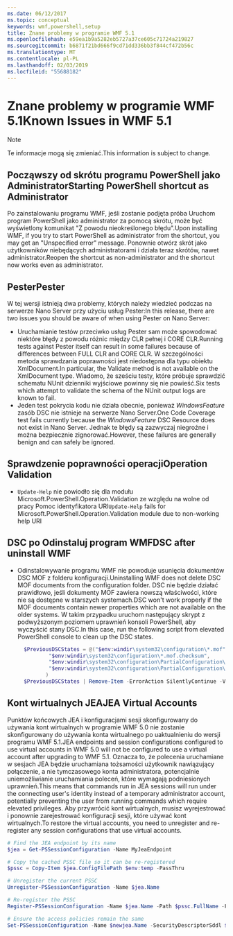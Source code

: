 ```yaml
---
ms.date: 06/12/2017
ms.topic: conceptual
keywords: wmf,powershell,setup
title: Znane problemy w programie WMF 5.1
ms.openlocfilehash: e59ea1b9a5282eb5727a37ce605c71724a219827
ms.sourcegitcommit: b6871f21bd666f9cd71dd336bb3f844cf472b56c
ms.translationtype: MT
ms.contentlocale: pl-PL
ms.lasthandoff: 02/03/2019
ms.locfileid: "55688182"
---
```

# <a name="known-issues-in-wmf-51"></a><span data-ttu-id="edd25-103">Znane problemy w programie WMF 5.1</span><span class="sxs-lookup"><span data-stu-id="edd25-103">Known Issues in WMF 5.1</span></span>

> [!Note]
> <span data-ttu-id="edd25-104">Te informacje mogą się zmieniać.</span><span class="sxs-lookup"><span data-stu-id="edd25-104">This information is subject to change.</span></span>

## <a name="starting-powershell-shortcut-as-administrator"></a><span data-ttu-id="edd25-105">Począwszy od skrótu programu PowerShell jako Administrator</span><span class="sxs-lookup"><span data-stu-id="edd25-105">Starting PowerShell shortcut as Administrator</span></span>

<span data-ttu-id="edd25-106">Po zainstalowaniu programu WMF, jeśli zostanie podjęta próba Uruchom program PowerShell jako administrator za pomocą skrótu, może być wyświetlony komunikat "Z powodu nieokreślonego błędu".</span><span class="sxs-lookup"><span data-stu-id="edd25-106">Upon installing WMF, if you try to start PowerShell as administrator from the shortcut, you may get an "Unspecified error" message.</span></span>
<span data-ttu-id="edd25-107">Ponownie otwórz skrót jako użytkowników niebędących administratorami i działa teraz skrótów, nawet administrator.</span><span class="sxs-lookup"><span data-stu-id="edd25-107">Reopen the shortcut as non-administrator and the shortcut now works even as administrator.</span></span>

## <a name="pester"></a><span data-ttu-id="edd25-108">Pester</span><span class="sxs-lookup"><span data-stu-id="edd25-108">Pester</span></span>

<span data-ttu-id="edd25-109">W tej wersji istnieją dwa problemy, których należy wiedzieć podczas na serwerze Nano Server przy użyciu usług Pester:</span><span class="sxs-lookup"><span data-stu-id="edd25-109">In this release, there are two issues you should be aware of when using Pester on Nano Server:</span></span>

- <span data-ttu-id="edd25-110">Uruchamianie testów przeciwko usług Pester sam może spowodować niektóre błędy z powodu różnic między CLR pełnej i CORE CLR.</span><span class="sxs-lookup"><span data-stu-id="edd25-110">Running tests against Pester itself can result in some failures because of differences between FULL CLR and CORE CLR.</span></span> <span data-ttu-id="edd25-111">W szczególności metoda sprawdzania poprawności jest niedostępna dla typu obiektu XmlDocument.</span><span class="sxs-lookup"><span data-stu-id="edd25-111">In particular, the Validate method is not available on the XmlDocument type.</span></span> <span data-ttu-id="edd25-112">Wiadomo, że sześciu testy, które próbuje sprawdzić schematu NUnit dzienniki wyjściowe powinny się nie powieść.</span><span class="sxs-lookup"><span data-stu-id="edd25-112">Six tests which attempt to validate the schema of the NUnit output logs are known to fail.</span></span>
- <span data-ttu-id="edd25-113">Jeden test pokrycia kodu nie działa obecnie, ponieważ *WindowsFeature* zasób DSC nie istnieje na serwerze Nano Server.</span><span class="sxs-lookup"><span data-stu-id="edd25-113">One Code Coverage test fails currently because the *WindowsFeature* DSC Resource does not exist in Nano Server.</span></span> <span data-ttu-id="edd25-114">Jednak te błędy są zazwyczaj niegroźne i można bezpiecznie zignorować.</span><span class="sxs-lookup"><span data-stu-id="edd25-114">However, these failures are generally benign and can safely be ignored.</span></span>

## <a name="operation-validation"></a><span data-ttu-id="edd25-115">Sprawdzenie poprawności operacji</span><span class="sxs-lookup"><span data-stu-id="edd25-115">Operation Validation</span></span>

- <span data-ttu-id="edd25-116">`Update-Help` nie powiodło się dla modułu Microsoft.PowerShell.Operation.Validation ze względu na wolne od pracy Pomoc identyfikatora URI</span><span class="sxs-lookup"><span data-stu-id="edd25-116">`Update-Help` fails for Microsoft.PowerShell.Operation.Validation module due to non-working help URI</span></span>

## <a name="dsc-after-uninstall-wmf"></a><span data-ttu-id="edd25-117">DSC po Odinstaluj program WMF</span><span class="sxs-lookup"><span data-stu-id="edd25-117">DSC after uninstall WMF</span></span>

- <span data-ttu-id="edd25-118">Odinstalowywanie programu WMF nie powoduje usunięcia dokumentów DSC MOF z folderu konfiguracji.</span><span class="sxs-lookup"><span data-stu-id="edd25-118">Uninstalling WMF does not delete DSC MOF documents from the configuration folder.</span></span> <span data-ttu-id="edd25-119">DSC nie będzie działać prawidłowo, jeśli dokumenty MOF zawiera nowszą właściwości, które nie są dostępne w starszych systemach.</span><span class="sxs-lookup"><span data-stu-id="edd25-119">DSC won't work properly if the MOF documents contain newer properties which are not available on the older systems.</span></span> <span data-ttu-id="edd25-120">W takim przypadku uruchom następujący skrypt z podwyższonym poziomem uprawnień konsoli PowerShell, aby wyczyścić stany DSC.</span><span class="sxs-lookup"><span data-stu-id="edd25-120">In this case, run the following script from elevated PowerShell console to clean up the DSC states.</span></span>

  ```powershell
    $PreviousDSCStates = @("$env:windir\system32\configuration\*.mof",
            "$env:windir\system32\configuration\*.mof.checksum",
            "$env:windir\system32\configuration\PartialConfiguration\*.mof",
            "$env:windir\system32\configuration\PartialConfiguration\*.mof.checksum"
           )
    $PreviousDSCStates | Remove-Item -ErrorAction SilentlyContinue -Verbose
  ```

## <a name="jea-virtual-accounts"></a><span data-ttu-id="edd25-121">Kont wirtualnych JEA</span><span class="sxs-lookup"><span data-stu-id="edd25-121">JEA Virtual Accounts</span></span>

<span data-ttu-id="edd25-122">Punktów końcowych JEA i konfiguracjami sesji skonfigurowany do używania kont wirtualnych w programie WMF 5.0 nie zostanie skonfigurowany do używania konta wirtualnego po uaktualnieniu do wersji programu WMF 5.1.</span><span class="sxs-lookup"><span data-stu-id="edd25-122">JEA endpoints and session configurations configured to use virtual accounts in WMF 5.0 will not be configured to use a virtual account after upgrading to WMF 5.1.</span></span>
<span data-ttu-id="edd25-123">Oznacza to, że polecenia uruchamiane w sesjach JEA będzie uruchamiana tożsamości użytkownik nawiązujący połączenie, a nie tymczasowego konta administratora, potencjalnie uniemożliwianie uruchamiania poleceń, które wymagają podniesionych uprawnień.</span><span class="sxs-lookup"><span data-stu-id="edd25-123">This means that commands run in JEA sessions will run under the connecting user's identity instead of a temporary administrator account, potentially preventing the user from running commands which require elevated privileges.</span></span>
<span data-ttu-id="edd25-124">Aby przywrócić kont wirtualnych, musisz wyrejestrować i ponownie zarejestrować konfiguracji sesji, które używać kont wirtualnych.</span><span class="sxs-lookup"><span data-stu-id="edd25-124">To restore the virtual accounts, you need to unregister and re-register any session configurations that use virtual accounts.</span></span>

```powershell
# Find the JEA endpoint by its name
$jea = Get-PSSessionConfiguration -Name MyJeaEndpoint

# Copy the cached PSSC file so it can be re-registered
$pssc = Copy-Item $jea.ConfigFilePath $env:temp -PassThru

# Unregister the current PSSC
Unregister-PSSessionConfiguration -Name $jea.Name

# Re-register the PSSC
Register-PSSessionConfiguration -Name $jea.Name -Path $pssc.FullName -Force

# Ensure the access policies remain the same
Set-PSSessionConfiguration -Name $newjea.Name -SecurityDescriptorSddl $jea.SecurityDescriptorSddl
```